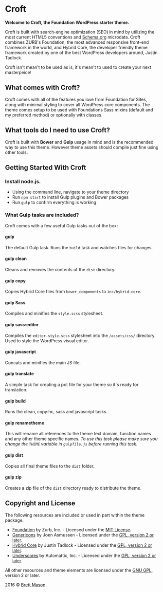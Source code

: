 # Croft
**Welcome to Croft, the Foundation WordPress starter theme.**

Croft is built with search-engine optimization (SEO) in mind by utilizing the most current HTML5 conventions and [Schema.org](http://schema.org) microdata.
Croft combines ZURB's Foundation, the most advanced responsive front-end framework in the world, and Hybrid Core, the developer friendly theme framework created by one of the best WordPress developers around, Justin Tadlock.

Croft isn't mean't to be used as is, it's mean't to used to create your next masterpeice!

## What comes with Croft?
Croft comes with all of the features you love from Foundation for Sites, along with minimal styling to cover all WordPress core components. The theme comes setup to be used with Foundations Sass mixins (default and my preferred method) or optionally with classes.

## What tools do I need to use Croft?
Croft is built with **Bower** and **Gulp** usage in mind and is the recommended way to use this theme.
However theme assets should compile just fine using other tools.

## Getting Started With Croft

### Install node.js.
- Using the command line, navigate to your theme directory
- Run `npm start` to install Gulp plugins and Bower packages
- Run `gulp` to confirm everything is working

### What Gulp tasks are included?
Croft comes with a few useful Gulp tasks out of the box:

#### gulp
The default Gulp task. Runs the `build` task and watches files for changes.

#### gulp clean
Cleans and removes the contents of the `dist` directory.

#### gulp copy
Copies Hybrid Core files from `bower_components` to `inc/hybrid-core`.

#### gulp Sass
Compiles and minifies the `style.scss` stylesheet.

#### gulp sass:editor
Compiles the `editor-style.scss` stylesheet into the `/assets/css/` directory.
Used to style the WordPress visual editor.

#### gulp javascript
Concats and minifies the main JS file.

#### gulp translate
A simple task for creating a pot file for your theme so it's ready for translation.

#### gulp build
Runs the clean, copy:hc, sass and javascript tasks.

#### gulp renametheme
This will rename all references to the theme text domain, function names and any other theme specific names.
*To use this task please make sure you change the `THEME` variable in `gulpfile.js` before running this task.*

#### gulp dist
Copies all final theme files to the `dist` folder.

#### gulp zip
Creates a zip file of the `dist` directory ready to distribute the theme.

## Copyright and License
The following resources are included or used in part within the theme package.

* [Foundation](http://foundation.zurb.com) by Zurb, Inc. - Licensed under the [MIT License](https://opensource.org/licenses/MIT).
* [Genericons](http://genericons.com/) by Joen Asmussen - Licensed under the [GPL, version 2 or later](http://www.gnu.org/licenses/old-licenses/gpl-2.0.html).
* [Hybrid Core](http://themehybrid.com/) by Justin Tadlock - Licensed under the [GPL, version 2 or later](http://www.gnu.org/licenses/old-licenses/gpl-2.0.html).
* [Underscores](http://underscores.me/) by Automattic, Inc. - Licensed under the [GPL, version 2 or later](http://www.gnu.org/licenses/old-licenses/gpl-2.0.html).

All other resources and theme elements are licensed under the [GNU GPL](http://www.gnu.org/licenses/old-licenses/gpl-2.0.html), version 2 or later.

2016 &copy; [Brett Mason](http://croftwp.com).
